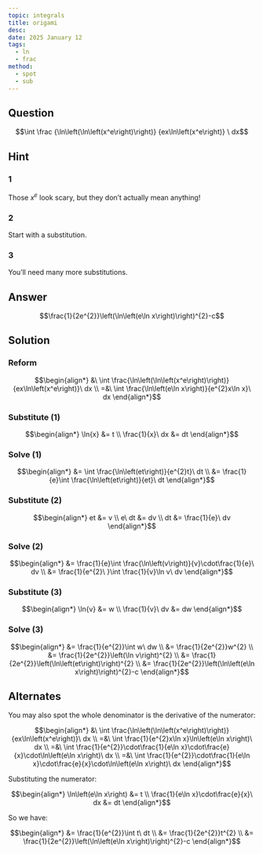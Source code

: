 ```yaml
---
topic: integrals
title: origami
desc: 
date: 2025 January 12
tags:
  - ln
  - frac
method:
  - spot
  - sub
---
```



## Question
```math
\int
  \frac
    {\ln\left(\ln\left(x^e\right)\right)}
    {ex\ln\left(x^e\right)}
\ dx
```


## Hint

### 1
Those $x^e$ look scary, but they don’t actually mean anything!

### 2
Start with a substitution.

### 3
You’ll need many more substitutions.


## Answer
```math
\frac{1}{2e^{2}}\left(\ln\left(e\ln x\right)\right)^{2}-c
```


## Solution

### Reform
```math
\begin{align*}
  &\ \int \frac{\ln\left(\ln\left(x^e\right)\right)}{ex\ln\left(x^e\right)}\ dx
  \\ =&\ \int \frac{\ln\left(e\ln x\right)}{e^{2}x\ln x}\ dx
\end{align*}
```

### Substitute (1)
```math
\begin{align*}
  \ln{x} &= t
  \\ \frac{1}{x}\ dx &= dt
\end{align*}
```

### Solve (1)
```math
\begin{align*}
  &= \int \frac{\ln\left(et\right)}{e^{2}t}\ dt
  \\ &= \frac{1}{e}\int \frac{\ln\left(et\right)}{et}\ dt
\end{align*}
```

### Substitute (2)
```math
\begin{align*}
  et &= v
  \\ e\ dt &= dv
  \\ dt &= \frac{1}{e}\ dv
\end{align*}
```

### Solve (2)
```math
\begin{align*}
  &= \frac{1}{e}\int \frac{\ln\left(v\right)}{v}\cdot\frac{1}{e}\ dv
  \\ &= \frac{1}{e^{2}\ }\int \frac{1}{v}\ln v\ dv
\end{align*}
```

### Substitute (3)
```math
\begin{align*}
  \ln{v} &= w
  \\ \frac{1}{v}\ dv &= dw
\end{align*}
```

### Solve (3)
```math
\begin{align*}
  &= \frac{1}{e^{2}}\int w\ dw
  \\ &= \frac{1}{2e^{2}}w^{2}
  \\ &= \frac{1}{2e^{2}}\left(\ln v\right)^{2}
  \\ &= \frac{1}{2e^{2}}\left(\ln\left(et\right)\right)^{2}
  \\ &= \frac{1}{2e^{2}}\left(\ln\left(e\ln x\right)\right)^{2}-c
\end{align*}
```


## Alternates

You may also spot the whole denominator is the derivative of the numerator:

```math
\begin{align*}
  &\ \int \frac{\ln\left(\ln\left(x^e\right)\right)}{ex\ln\left(x^e\right)}\ dx
  \\ =&\ \int \frac{1}{e^{2}x\ln x}\ln\left(e\ln x\right)\ dx
  \\ =&\ \int \frac{1}{e^{2}}\cdot\frac{1}{e\ln x}\cdot\frac{e}{x}\cdot\ln\left(e\ln x\right)\ dx
  \\ =&\ \int \frac{1}{e^{2}}\cdot\frac{1}{e\ln x}\cdot\frac{e}{x}\cdot\ln\left(e\ln x\right)\ dx
\end{align*}
```

Substituting the numerator:

```math
\begin{align*}
  \ln\left(e\ln x\right) &= t
  \\ \frac{1}{e\ln x}\cdot\frac{e}{x}\ dx &= dt
\end{align*}
```

So we have:

```math
\begin{align*}
  &= \frac{1}{e^{2}}\int t\ dt
  \\ &= \frac{1}{2e^{2}}t^{2}
  \\ &= \frac{1}{2e^{2}}\left(\ln\left(e\ln x\right)\right)^{2}-c
\end{align*}
```
